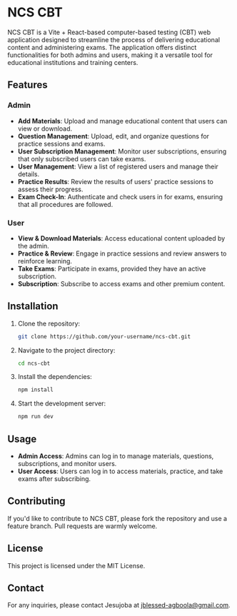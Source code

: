 # NCS CBT

NCS CBT is a Vite + React-based computer-based testing (CBT) web application designed to streamline the process of delivering educational content and administering exams. The application offers distinct functionalities for both admins and users, making it a versatile tool for educational institutions and training centers.

## Features

### Admin
- **Add Materials**: Upload and manage educational content that users can view or download.
- **Question Management**: Upload, edit, and organize questions for practice sessions and exams.
- **User Subscription Management**: Monitor user subscriptions, ensuring that only subscribed users can take exams.
- **User Management**: View a list of registered users and manage their details.
- **Practice Results**: Review the results of users' practice sessions to assess their progress.
- **Exam Check-In**: Authenticate and check users in for exams, ensuring that all procedures are followed.

### User
- **View & Download Materials**: Access educational content uploaded by the admin.
- **Practice & Review**: Engage in practice sessions and review answers to reinforce learning.
- **Take Exams**: Participate in exams, provided they have an active subscription.
- **Subscription**: Subscribe to access exams and other premium content.

## Installation

1. Clone the repository:
   ```bash
   git clone https://github.com/your-username/ncs-cbt.git
   ```
2. Navigate to the project directory:
    ```bash
    cd ncs-cbt
    ```
3. Install the dependencies:
   ```bash
   npm install
   ```
4. Start the development server:
   ```bash
   npm run dev
   ```

## Usage

- **Admin Access**: Admins can log in to manage materials, questions, subscriptions, and monitor users.
- **User Access**: Users can log in to access materials, practice, and take exams after subscribing.

## Contributing

If you'd like to contribute to NCS CBT, please fork the repository and use a feature branch. Pull requests are warmly welcome.

## License

This project is licensed under the MIT License.

## Contact

For any inquiries, please contact Jesujoba at jblessed-agboola@gmail.com.
